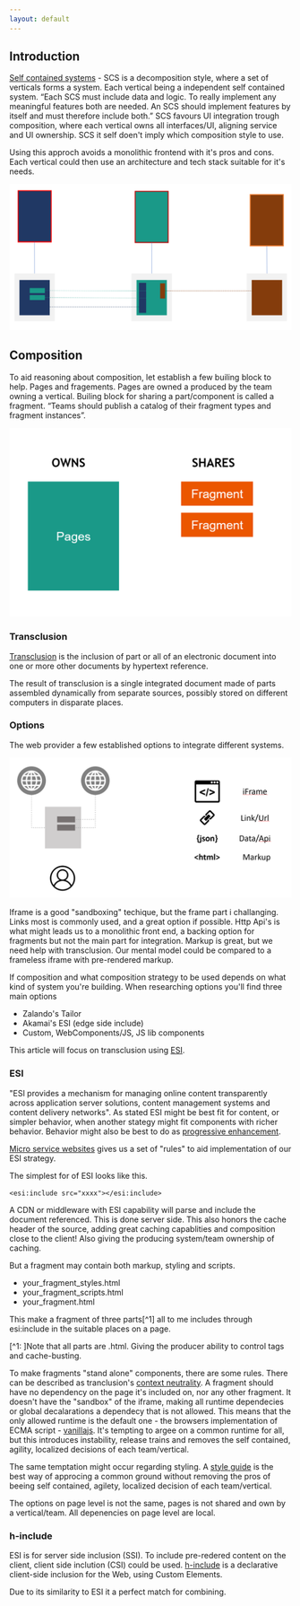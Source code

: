 ```yaml
---
layout: default
---
```


## Introduction

[Self contained systems](scs-architecutre.org) - SCS is a decomposition style, where a set of verticals forms a system. Each vertical being a independent self contained system.
“Each SCS must include data and logic. To really implement any meaningful features both are needed. An SCS should implement features by itself and must therefore include both.”
SCS favours UI integration trough composition, where each vertical owns all interfaces/UI, aligning service and UI ownership. 
SCS it self doen't imply which composition style to use.

Using this approch avoids a monolithic frontend with it's pros and cons.
Each vertical could then use an architecture and tech stack suitable for it's needs.

![SCS verticals](assets/scs_verticals.png)

## Composition

To aid reasoning about composition, let establish a few builing block to help. Pages and fragements.
Pages are owned a produced by the team owning a vertical. Builing block for sharing a part/component is called a fragment.
“Teams should publish a catalog of their fragment types and fragment instances”.

![Pages & Fragments](assets/pages_fragments.png)

### Transclusion

[Transclusion](https://en.wikipedia.org/wiki/Wikipedia:Transclusion) is the inclusion of part or all of an electronic document into one or more other documents by hypertext reference. 

The result of transclusion is a single integrated document made of parts assembled dynamically from separate sources, possibly stored on different computers in disparate places.

### Options

The web provider a few established options to integrate different systems.

![Internet integration](assets/internet_integration.png)

Iframe is a good "sandboxing" techique, but the frame part i challanging.
Links most is commonly used, and a great option if possible. Http Api's is what might leads us to a monolithic front end, a backing option for fragments but not the main part for integration.
Markup is great, but we need help with transclusion.
Our mental model could be compared to a frameless iframe with pre-rendered markup.

If composition and what composition strategy to be used depends on what kind of system you're building.
When researching options you'll find three main options

- Zalando's Tailor
- Akamai's ESI (edge side include)
- Custom, WebComponents/JS, JS lib components

This article will focus on transclusion using [ESI](https://www.akamai.com/uk/en/support/esi.jsp). 

### ESI

"ESI provides a mechanism for managing online content transparently across application server solutions, content management systems and content delivery networks".
As stated ESI might be best fit for content, or simpler behavior, when another stategy might fit components with richer behavior.
Behavior might also be best to do as [progressive enhancement](https://en.wikipedia.org/wiki/Progressive_enhancement).

[Micro service websites](http://microservice-websites.netlify.com/) gives us a set of "rules" to aid implementation of our ESI strategy.

The simplest for of ESI looks like this.

```
<esi:include src="xxxx"></esi:include>
```

A CDN or middleware with ESI capability will parse and include the document referenced. This is done server side. This also honors the cache header of the source, adding great caching capablities and composition close to the client!
Also giving the producing system/team ownership of caching.

But a fragment may contain both markup, styling and scripts.

- your_fragment_styles.html
- your_fragment_scripts.html
- your_fragment.html

This make a fragment of three parts[^1] all to me includes through esi:include in the suitable places on a page.

[^1: ]Note that all parts are .html. Giving the producer ability to control tags and cache-busting.

To make fragments "stand alone" components, there are some rules. There can be described as tranclusion's [context neutrality](https://en.wikipedia.org/wiki/Transclusion#Context_neutrality).
A fragment should have no dependency on the page it's included on, nor any other fragment.
It doesn't have the "sandbox" of the iframe, making all runtime dependecies or global decalarations a dependecy that is not allowed. This means that the only allowed runtime is the default one - the browsers implementation of ECMA script - [vanillajs](http://vanilla-js.com/).
It's tempting to argee on a common runtime for all, but this introduces instability, release trains and  removes the self contained, agility, localized decisions of each team/vertical.

The same temptation might occur regarding styling. A [style guide](https://en.wikipedia.org/wiki/Style_guide) is the best way of approcing a common ground without removing the pros of beeing self contained, agilety, localized decision of each team/vertical.

The options on page level is not the same, pages is not shared and own by a vertical/team. All depenencies on page level are local.

### h-include

ESI is for server side inclusion (SSI). To include pre-redered content on the client, client side inclution (CSI) could be used. [h-include](https://github.com/gustafnk/h-include) is a declarative client-side inclusion for the Web, using Custom Elements.

Due to its similarity to ESI it a perfect match for combining.

